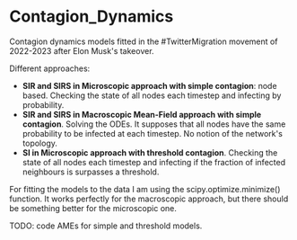 # Contagion_Dynamics

Contagion dynamics models fitted in the #TwitterMigration movement of 2022-2023 after Elon Musk's takeover.

Different approaches:
- **SIR and SIRS in Microscopic approach with simple contagion**: node based. Checking the state of all nodes each timestep and infecting by probability.
- **SIR and SIRS in Macroscopic Mean-Field approach with simple contagion**. Solving the ODEs. It supposes that all nodes have the same probability to be infected at each timestep. No notion of the network's topology.
- **SI in Microscopic approach with threshold contagion**. Checking the state of all nodes each timestep and infecting if the fraction of infected neighbours is surpasses a threshold.

For fitting the models to the data I am using the scipy.optimize.minimize() function. It works perfectly for the macroscopic approach, but there should be something better for the microscopic one. 

TODO: code AMEs for simple and threshold models.
